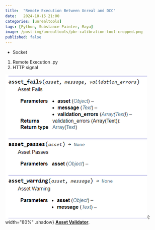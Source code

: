 ```yaml
---
title:  "Remote Execution Between Unreal and DCC"
date:   2024-10-15 21:00
categories: [unrealtools]
tags: [Python, Substance Painter, Maya]
image: /post-img/unrealtools/pbr-calibration-tool-cropped.png
published: false
---
```


- Socket
1. Remote Execution .py
2. HTTP signal 

![asset-fails](/post-img/unrealtools/ue-validator/asset-fails.png){: width="80%" .shadow}
**[Asset Validator](https://unrealcommunity.wiki/asset-validator-python-pddba19x)**. 

